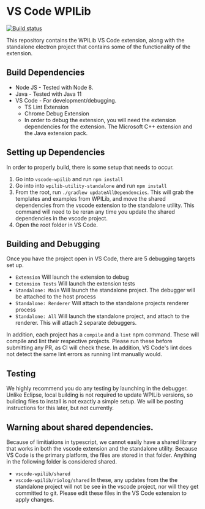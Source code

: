 # VS Code WPILib

[![Build status](https://ci.appveyor.com/api/projects/status/p6swigkvyfv693g2/branch/master?svg=true)](https://ci.appveyor.com/project/wpilibsuite/vscode-wpilib/branch/master)

This repository contains the WPILib VS Code extension, along with the standalone electron project that contains some of the functionality of the extension.


## Build Dependencies
* Node JS - Tested with Node 8.
* Java - Tested with Java 11
* VS Code - For development/debugging.
  * TS Lint Extension
  * Chrome Debug Extension
  * In order to debug the extension, you will need the extension dependencies for the extension. The Microsoft C++ extension and the Java extension pack.

## Setting up Dependencies
In order to properly build, there is some setup that needs to occur.
1. Go into `vscode-wpilib` and run `npm install`
2. Go into into `wpilib-utility-standalone` and run `npm install`
3. From the root, run `./gradlew updateAllDependencies`. This will grab the templates and examples from WPILib, and move the shared dependencies from the vscode extension to the standalone utility. This command will need to be reran any time you update the shared dependencies in the vscode project.
4. Open the root folder in VS Code.

## Building and Debugging
Once you have the project open in VS Code, there are 5 debugging targets set up.
* `Extension` Will launch the extension to debug
* `Extension Tests` Will launch the extension tests
* `Standalone: Main` Will launch the standalone project. The debugger will be attached to the host process
* `Standalone: Renderer` Will attach to the standalone projects renderer process
* `Standalone: All` Will launch the standalone project, and attach to the renderer. This will attach 2 separate debuggers.

In addition, each project has a `compile` and a `lint` npm command. These will compile and lint their respective projects. Please run these before submitting any PR, as CI will check these. In addition, VS Code's lint does not detect the same lint errors as running lint manually would.

## Testing
We highly recommend you do any testing by launching in the debugger. Unlike Eclipse, local building is not required to update WPILib versions, so building files to install is not exactly a simple setup. We will be posting instructions for this later, but not currently.

## Warning about shared dependencies.
Because of limitiations in typescript, we cannot easily have a shared library that works in both the vscode extension and the standalone utility. Because VS Code is the primary platform, the files are stored in that folder. Anything in the following folder is considered shared.
* `vscode-wpilib/shared`
* `vscode-wpilib/riolog/shared`
In these, any updates from the the standalone project will not be see in the vscode project, nor will they get committed to git. Please edit these files in the VS Code extension to apply changes.
